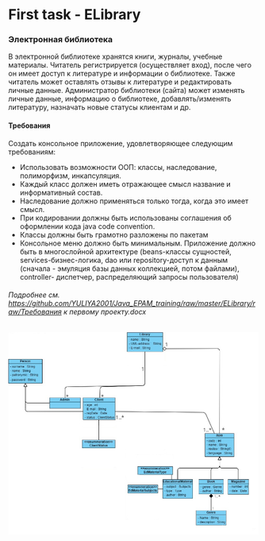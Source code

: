 # First task - ELibrary

### Электронная библиотека

В электронной библиотеке хранятся книги, журналы, учебные материалы. Читатель регистрируется (осуществляет вход), после чего он имеет доступ к литературе и информации о библиотеке. Также читатель может оставлять отзывы к литературе и редактировать личные данные. Администратор библиотеки (сайта) может изменять личные данные, информацию о библиотеке, добавлять/изменять литературу, назначать новые статусы клиентам и др.

#### Требования
Создать консольное приложение, удовлетворяющее следующим требованиям:
+ Использовать возможности ООП: классы, наследование, полиморфизм, инкапсуляция.
+ Каждый класс должен иметь отражающее смысл название и информативный состав.
+ Наследование должно применяться только тогда, когда это имеет смысл.
+ При кодировании должны быть использованы соглашения об оформлении кода java code convention.
+ Классы должны быть грамотно разложены по пакетам
+ Консольное меню должно быть минимальным.
Приложение должно быть в многослойной архитектуре (beans-классы сущностей, services-бизнес-логика, dao или repository-доступ к данным (сначала - эмуляция базы данных коллекцией, потом файлами), controller- диспетчер, распределяющий запросы пользователя)

###### Подробнее см. https://github.com/YULIYA2001/Java_EPAM_training/raw/master/ELibrary/raw/Требования к первому проекту.docx

![Image alt](https://github.com/YULIYA2001/Java_EPAM_training/raw/master/ELibrary/raw/UML_ELibrary_Golubovich.jpg)

